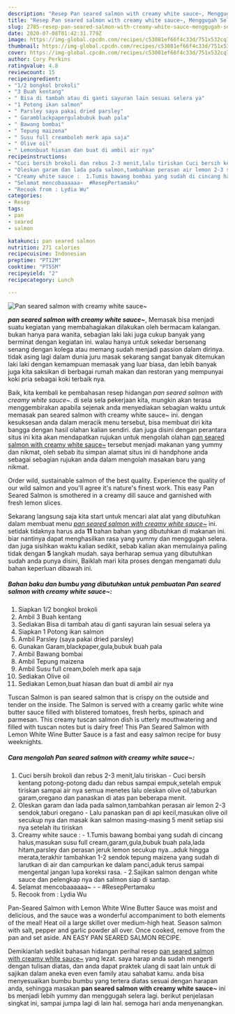 ```yaml
---
description: "Resep Pan seared salmon with creamy white sauce~, Menggugah Selera"
title: "Resep Pan seared salmon with creamy white sauce~, Menggugah Selera"
slug: 2785-resep-pan-seared-salmon-with-creamy-white-sauce-menggugah-selera
date: 2020-07-08T01:42:31.779Z
image: https://img-global.cpcdn.com/recipes/c53081ef66f4c33d/751x532cq70/pan-seared-salmon-with-creamy-white-sauce-foto-resep-utama.jpg
thumbnail: https://img-global.cpcdn.com/recipes/c53081ef66f4c33d/751x532cq70/pan-seared-salmon-with-creamy-white-sauce-foto-resep-utama.jpg
cover: https://img-global.cpcdn.com/recipes/c53081ef66f4c33d/751x532cq70/pan-seared-salmon-with-creamy-white-sauce-foto-resep-utama.jpg
author: Cory Perkins
ratingvalue: 4.8
reviewcount: 15
recipeingredient:
- "1/2 bongkol brokoli"
- "3 Buah kentang"
- " Bisa di tambah atau di ganti sayuran lain sesuai selera ya"
- "1 Potong ikan salmon"
- " Parsley saya pakai dried parsley"
- " Garamblackpapergulabubuk buah pala"
- " Bawang bombai"
- " Tepung maizena"
- " Susu full creamboleh merk apa saja"
- " Olive oil"
- " Lemonbuat hiasan dan buat di ambil air nya"
recipeinstructions:
- "Cuci bersih brokoli dan rebus 2-3 menit,lalu tiriskan Cuci bersih kentang potong-potong dadu dan rebus sampai empuk,setelah empuk tiriskan sampai air nya semua menetes lalu oleskan olive oil,taburkan garam,oregano dan panaskan di atas pan beberapa menit."
- "Oleskan garam dan lada pada salmon,tambahkan perasan air lemon 2-3 sendok,taburi oregano Lalu panaskan pan di api kecil,masukan olive oil secukup nya dan masak ikan salmon masing-masing 5 menit setiap sisi nya setelah itu tiriskan"
- "Creamy white sauce :  1.Tumis bawang bombai yang sudah di cincang halus,masukan susu full cream,garam,gula,bubuk buah pala,lada hitam,parsley dan perasan jeruk lemon secukup nya...aduk hingga merata,terakhir tambahkan 1-2 sendok tepung maizena yang sudah di larutkan di air dan campurkan ke dalam panci,aduk terus sampai mengental jangan lupa koreksi rasa. 2.Sajikan salmon dengan white sauce dan pelengkap nya dan salmon siap di santap."
- "Selamat mencobaaaaaa~  #ResepPertamaku"
- "Recook from : Lydia Wu"
categories:
- Resep
tags:
- pan
- seared
- salmon

katakunci: pan seared salmon 
nutrition: 271 calories
recipecuisine: Indonesian
preptime: "PT12M"
cooktime: "PT55M"
recipeyield: "2"
recipecategory: Lunch

---
```



![Pan seared salmon with creamy white sauce~](https://img-global.cpcdn.com/recipes/c53081ef66f4c33d/751x532cq70/pan-seared-salmon-with-creamy-white-sauce-foto-resep-utama.jpg)

<b><i>pan seared salmon with creamy white sauce~</i></b>, Memasak bisa menjadi suatu kegiatan yang membahagiakan dilakukan oleh bermacam kalangan. bukan hanya para wanita, sebagian laki laki juga cukup banyak yang berminat dengan kegiatan ini. walau hanya untuk sekedar bersenang senang dengan kolega atau memang sudah menjadi passion dalam dirinya. tidak asing lagi dalam dunia juru masak sekarang sangat banyak ditemukan laki laki dengan kemampuan memasak yang luar biasa, dan lebih banyak juga kita saksikan di berbagai rumah makan dan restoran yang mempunyai koki pria sebagai koki terbaik nya.

Baik, kita kembali ke pembahasan resep hidangan <i>pan seared salmon with creamy white sauce~</i>. di sela sela pekerjaan kita, mungkin akan terasa menggembirakan apabila sejenak anda menyediakan sebagian waktu untuk memasak pan seared salmon with creamy white sauce~ ini. dengan kesuksesan anda dalam meracik menu tersebut, bisa membuat diri kita bangga dengan hasil olahan kalian sendiri. dan juga disini dengan perantara situs ini kita akan mendapatkan rujukan untuk mengolah olahan <u>pan seared salmon with creamy white sauce~</u> tersebut menjadi makanan yang yummy dan nikmat, oleh sebab itu simpan alamat situs ini di handphone anda sebagai sebagian rujukan anda dalam mengolah masakan baru yang nikmat.

Order wild, sustainable salmon of the best quality. Experience the quality of our wild salmon and you&#39;ll agree it&#39;s nature&#39;s finest work. This easy Pan Seared Salmon is smothered in a creamy dill sauce and garnished with fresh lemon slices.


Sekarang langsung saja kita start untuk mencari alat alat yang dibutuhkan dalam membuat menu <u><i>pan seared salmon with creamy white sauce~</i></u> ini. setidak tidaknya harus ada <b>11</b> bahan bahan yang dibutuhkan di makanan ini. biar nantinya dapat menghasilkan rasa yang yummy dan menggugah selera. dan juga sisihkan waktu kalian sedikit, sebab kalian akan memulainya paling tidak dengan <b>5</b> langkah mudah. saya berharap semua yang dibutuhkan sudah anda punya disini, Baiklah mari kita proses dengan mengamati dulu bahan keperluan dibawah ini.

<!--inarticleads1-->

##### Bahan baku dan bumbu yang dibutuhkan untuk pembuatan Pan seared salmon with creamy white sauce~:

1. Siapkan 1/2 bongkol brokoli
1. Ambil 3 Buah kentang
1. Sediakan  Bisa di tambah atau di ganti sayuran lain sesuai selera ya
1. Siapkan 1 Potong ikan salmon
1. Ambil  Parsley (saya pakai dried parsley)
1. Gunakan  Garam,blackpaper,gula,bubuk buah pala
1. Ambil  Bawang bombai
1. Ambil  Tepung maizena
1. Ambil  Susu full cream,boleh merk apa saja
1. Sediakan  Olive oil
1. Sediakan  Lemon,buat hiasan dan buat di ambil air nya


Tuscan Salmon is pan seared salmon that is crispy on the outside and tender on the inside. The Salmon is served with a creamy garlic white wine butter sauce filled with blistered tomatoes, fresh herbs, spinach and parmesan. This creamy tuscan salmon dish is utterly mouthwatering and filled with tuscan notes but is dairy free! This Pan Seared Salmon with Lemon White Wine Butter Sauce is a fast and easy salmon recipe for busy weeknights. 

<!--inarticleads2-->

##### Cara mengolah Pan seared salmon with creamy white sauce~:

1. Cuci bersih brokoli dan rebus 2-3 menit,lalu tiriskan - Cuci bersih kentang potong-potong dadu dan rebus sampai empuk,setelah empuk tiriskan sampai air nya semua menetes lalu oleskan olive oil,taburkan garam,oregano dan panaskan di atas pan beberapa menit.
1. Oleskan garam dan lada pada salmon,tambahkan perasan air lemon 2-3 sendok,taburi oregano - Lalu panaskan pan di api kecil,masukan olive oil secukup nya dan masak ikan salmon masing-masing 5 menit setiap sisi nya setelah itu tiriskan
1. Creamy white sauce :  - 1.Tumis bawang bombai yang sudah di cincang halus,masukan susu full cream,garam,gula,bubuk buah pala,lada hitam,parsley dan perasan jeruk lemon secukup nya...aduk hingga merata,terakhir tambahkan 1-2 sendok tepung maizena yang sudah di larutkan di air dan campurkan ke dalam panci,aduk terus sampai mengental jangan lupa koreksi rasa. - 2.Sajikan salmon dengan white sauce dan pelengkap nya dan salmon siap di santap.
1. Selamat mencobaaaaaa~ -  - #ResepPertamaku
1. Recook from : Lydia Wu


Pan-Seared Salmon with Lemon White Wine Butter Sauce was moist and delicious, and the sauce was a wonderful accompaniment to both elements of the meal! Heat oil a large skillet over medium-high heat. Season salmon with salt, pepper and garlic powder all over. Once cooked, remove from the pan and set aside. AN EASY PAN SEARED SALMON RECIPE. 

Demikianlah sedikit bahasan hidangan perihal resep <u>pan seared salmon with creamy white sauce~</u> yang lezat. saya harap anda sudah mengerti dengan tulisan diatas, dan anda dapat praktek ulang di saat lain untuk di sajikan dalam aneka even even family atau sahabat kamu. anda bisa menyesuaikan bumbu bumbu yang tertera diatas sesuai dengan harapan anda, sehingga masakan <b>pan seared salmon with creamy white sauce~</b> ini bs menjadi lebih yummy dan menggugah selera lagi. berikut penjelasan singkat ini, sampai jumpa lagi di lain hal. semoga hari anda menyenangkan.
